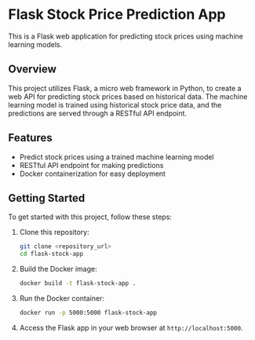 # Flask Stock Price Prediction App

This is a Flask web application for predicting stock prices using machine learning models.

## Overview

This project utilizes Flask, a micro web framework in Python, to create a web API for predicting stock prices based on historical data. The machine learning model is trained using historical stock price data, and the predictions are served through a RESTful API endpoint.

## Features

- Predict stock prices using a trained machine learning model
- RESTful API endpoint for making predictions
- Docker containerization for easy deployment

## Getting Started

To get started with this project, follow these steps:

1. Clone this repository:

    ```bash
    git clone <repository_url>
    cd flask-stock-app
    ```

2. Build the Docker image:

    ```bash
    docker build -t flask-stock-app .
    ```

3. Run the Docker container:

    ```bash
    docker run -p 5000:5000 flask-stock-app
    ```

4. Access the Flask app in your web browser at `http://localhost:5000`.


